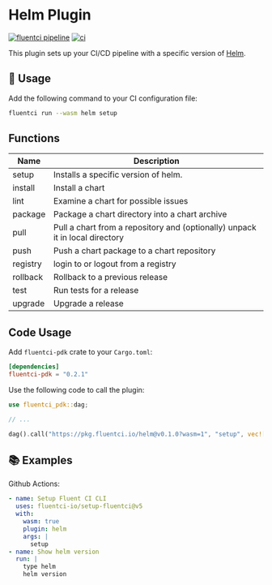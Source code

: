 # Helm Plugin

[![fluentci pipeline](https://shield.fluentci.io/x/helm)](https://pkg.fluentci.io/helm)
[![ci](https://github.com/fluentci-io/helm-plugin/actions/workflows/ci.yml/badge.svg)](https://github.com/fluentci-io/helm-plugin/actions/workflows/ci.yml)

This plugin sets up your CI/CD pipeline with a specific version of [Helm](https://helm.sh/).

## 🚀 Usage

Add the following command to your CI configuration file:

```bash
fluentci run --wasm helm setup
```

## Functions

| Name     | Description                                |
| -------- | ------------------------------------------ |
| setup    | Installs a specific version of helm.       |
| install  | Install a chart                            |
| lint     | Examine a chart for possible issues        |
| package  | Package a chart directory into a chart archive |
| pull     | Pull a chart from a repository and (optionally) unpack it in local directory  |
| push     | Push a chart package to a chart repository |
| registry | login to or logout from a registry       |
| rollback | Rollback to a previous release             |
| test     | Run tests for a release                    |
| upgrade  | Upgrade a release                          |

## Code Usage

Add `fluentci-pdk` crate to your `Cargo.toml`:

```toml
[dependencies]
fluentci-pdk = "0.2.1"
```

Use the following code to call the plugin:

```rust
use fluentci_pdk::dag;

// ...

dag().call("https://pkg.fluentci.io/helm@v0.1.0?wasm=1", "setup", vec!["latest"])?;
```

## 📚 Examples

Github Actions:

```yaml
- name: Setup Fluent CI CLI
  uses: fluentci-io/setup-fluentci@v5
  with:
    wasm: true
    plugin: helm
    args: |
      setup
- name: Show helm version
  run: |
    type helm
    helm version
```
